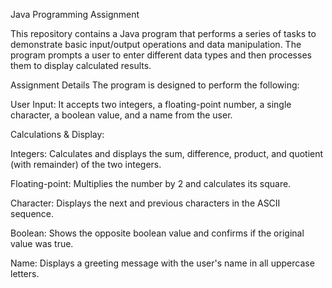 Java Programming Assignment

This repository contains a Java program that performs a series of tasks to demonstrate basic input/output operations and data manipulation. The program prompts a user to enter different data types and then processes them to display calculated results.

Assignment Details
The program is designed to perform the following:

User Input: It accepts two integers, a floating-point number, a single character, a boolean value, and a name from the user.

Calculations & Display:

Integers: Calculates and displays the sum, difference, product, and quotient (with remainder) of the two integers.

Floating-point: Multiplies the number by 2 and calculates its square.

Character: Displays the next and previous characters in the ASCII sequence.

Boolean: Shows the opposite boolean value and confirms if the original value was true.

Name: Displays a greeting message with the user's name in all uppercase letters.